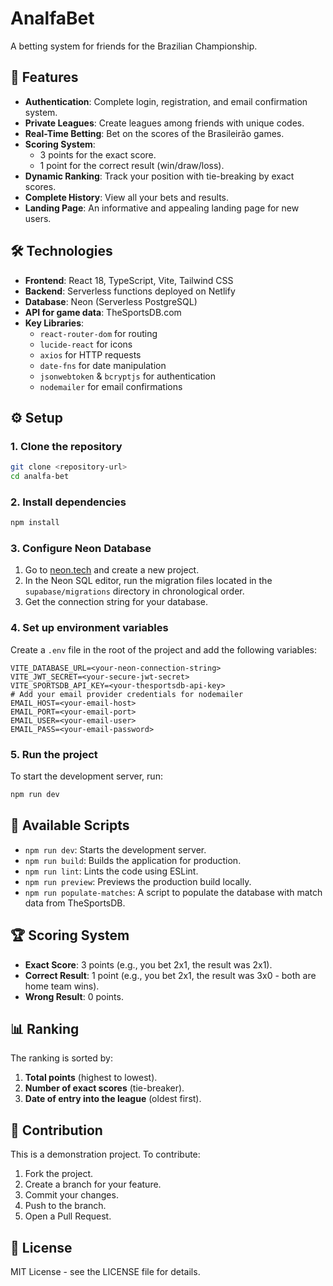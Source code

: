 # AnalfaBet

A betting system for friends for the Brazilian Championship.

## 🚀 Features

- **Authentication**: Complete login, registration, and email confirmation system.
- **Private Leagues**: Create leagues among friends with unique codes.
- **Real-Time Betting**: Bet on the scores of the Brasileirão games.
- **Scoring System**:
  - 3 points for the exact score.
  - 1 point for the correct result (win/draw/loss).
- **Dynamic Ranking**: Track your position with tie-breaking by exact scores.
- **Complete History**: View all your bets and results.
- **Landing Page**: An informative and appealing landing page for new users.

## 🛠️ Technologies

- **Frontend**: React 18, TypeScript, Vite, Tailwind CSS
- **Backend**: Serverless functions deployed on Netlify
- **Database**: Neon (Serverless PostgreSQL)
- **API for game data**: TheSportsDB.com
- **Key Libraries**:
  - `react-router-dom` for routing
  - `lucide-react` for icons
  - `axios` for HTTP requests
  - `date-fns` for date manipulation
  - `jsonwebtoken` & `bcryptjs` for authentication
  - `nodemailer` for email confirmations

## ⚙️ Setup

### 1. Clone the repository
```bash
git clone <repository-url>
cd analfa-bet
```

### 2. Install dependencies
```bash
npm install
```

### 3. Configure Neon Database
1. Go to [neon.tech](https://neon.tech) and create a new project.
2. In the Neon SQL editor, run the migration files located in the `supabase/migrations` directory in chronological order.
3. Get the connection string for your database.

### 4. Set up environment variables
Create a `.env` file in the root of the project and add the following variables:

```env
VITE_DATABASE_URL=<your-neon-connection-string>
VITE_JWT_SECRET=<your-secure-jwt-secret>
VITE_SPORTSDB_API_KEY=<your-thesportsdb-api-key>
# Add your email provider credentials for nodemailer
EMAIL_HOST=<your-email-host>
EMAIL_PORT=<your-email-port>
EMAIL_USER=<your-email-user>
EMAIL_PASS=<your-email-password>
```

### 5. Run the project
To start the development server, run:
```bash
npm run dev
```

## 📜 Available Scripts

- `npm run dev`: Starts the development server.
- `npm run build`: Builds the application for production.
- `npm run lint`: Lints the code using ESLint.
- `npm run preview`: Previews the production build locally.
- `npm run populate-matches`: A script to populate the database with match data from TheSportsDB.

## 🏆 Scoring System

- **Exact Score**: 3 points (e.g., you bet 2x1, the result was 2x1).
- **Correct Result**: 1 point (e.g., you bet 2x1, the result was 3x0 - both are home team wins).
- **Wrong Result**: 0 points.

## 📊 Ranking

The ranking is sorted by:
1. **Total points** (highest to lowest).
2. **Number of exact scores** (tie-breaker).
3. **Date of entry into the league** (oldest first).

## 🤝 Contribution

This is a demonstration project. To contribute:
1. Fork the project.
2. Create a branch for your feature.
3. Commit your changes.
4. Push to the branch.
5. Open a Pull Request.

## 📄 License

MIT License - see the LICENSE file for details.
